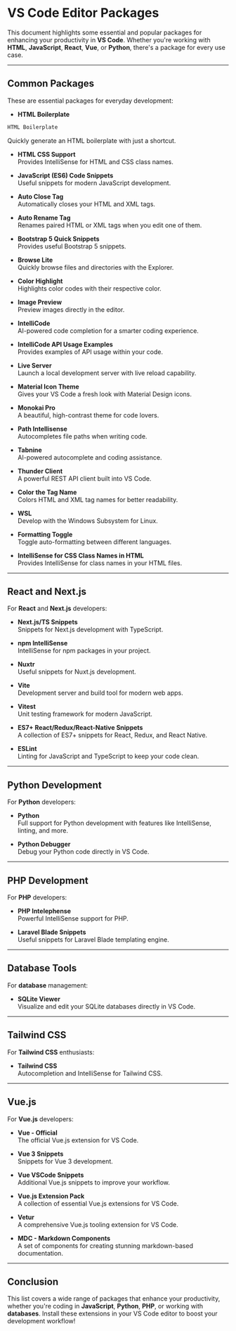 # VS Code Editor Packages

This document highlights some essential and popular packages for enhancing your productivity in **VS Code**. Whether you're working with **HTML**, **JavaScript**, **React**, **Vue**, or **Python**, there's a package for every use case.

---

## Common Packages

These are essential packages for everyday development:

- **HTML Boilerplate**  
```bash
HTML Boilerplate
```
  Quickly generate an HTML boilerplate with just a shortcut.

- **HTML CSS Support**  
  Provides IntelliSense for HTML and CSS class names.

- **JavaScript (ES6) Code Snippets**  
  Useful snippets for modern JavaScript development.

- **Auto Close Tag**  
  Automatically closes your HTML and XML tags.

- **Auto Rename Tag**  
  Renames paired HTML or XML tags when you edit one of them.

- **Bootstrap 5 Quick Snippets**  
  Provides useful Bootstrap 5 snippets.

- **Browse Lite**  
  Quickly browse files and directories with the Explorer.

- **Color Highlight**  
  Highlights color codes with their respective color.

- **Image Preview**  
  Preview images directly in the editor.

- **IntelliCode**  
  AI-powered code completion for a smarter coding experience.

- **IntelliCode API Usage Examples**  
  Provides examples of API usage within your code.

- **Live Server**  
  Launch a local development server with live reload capability.

- **Material Icon Theme**  
  Gives your VS Code a fresh look with Material Design icons.

- **Monokai Pro**  
  A beautiful, high-contrast theme for code lovers.

- **Path Intellisense**  
  Autocompletes file paths when writing code.

- **Tabnine**  
  AI-powered autocomplete and coding assistance.

- **Thunder Client**  
  A powerful REST API client built into VS Code.

- **Color the Tag Name**  
  Colors HTML and XML tag names for better readability.

- **WSL**  
  Develop with the Windows Subsystem for Linux.

- **Formatting Toggle**  
  Toggle auto-formatting between different languages.

- **IntelliSense for CSS Class Names in HTML**  
  Provides IntelliSense for class names in your HTML files.

---

## React and Next.js

For **React** and **Next.js** developers:

- **Next.js/TS Snippets**  
  Snippets for Next.js development with TypeScript.

- **npm IntelliSense**  
  IntelliSense for npm packages in your project.

- **Nuxtr**  
  Useful snippets for Nuxt.js development.

- **Vite**  
  Development server and build tool for modern web apps.

- **Vitest**  
  Unit testing framework for modern JavaScript.

- **ES7+ React/Redux/React-Native Snippets**  
  A collection of ES7+ snippets for React, Redux, and React Native.

- **ESLint**  
  Linting for JavaScript and TypeScript to keep your code clean.

---

## Python Development

For **Python** developers:

- **Python**  
  Full support for Python development with features like IntelliSense, linting, and more.

- **Python Debugger**  
  Debug your Python code directly in VS Code.

---

## PHP Development

For **PHP** developers:

- **PHP Intelephense**  
  Powerful IntelliSense support for PHP.

- **Laravel Blade Snippets**  
  Useful snippets for Laravel Blade templating engine.

---

## Database Tools

For **database** management:

- **SQLite Viewer**  
  Visualize and edit your SQLite databases directly in VS Code.

---

## Tailwind CSS

For **Tailwind CSS** enthusiasts:

- **Tailwind CSS**  
  Autocompletion and IntelliSense for Tailwind CSS.

---

## Vue.js

For **Vue.js** developers:

- **Vue - Official**  
  The official Vue.js extension for VS Code.

- **Vue 3 Snippets**  
  Snippets for Vue 3 development.

- **Vue VSCode Snippets**  
  Additional Vue.js snippets to improve your workflow.

- **Vue.js Extension Pack**  
  A collection of essential Vue.js extensions for VS Code.

- **Vetur**  
  A comprehensive Vue.js tooling extension for VS Code.

- **MDC - Markdown Components**  
  A set of components for creating stunning markdown-based documentation.

---

## Conclusion

This list covers a wide range of packages that enhance your productivity, whether you're coding in **JavaScript**, **Python**, **PHP**, or working with **databases**. Install these extensions in your VS Code editor to boost your development workflow!
